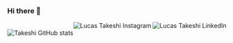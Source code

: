 ### Hi there 👋

<a href="https://www.linkedin.com/in/takeshi-lucas/">
  <img align="right" alt="Lucas Takeshi LinkedIn" src="https://img.shields.io/badge/-Takeshi-8257E5?style=flat&logo=Linkedin&logoColor=white" />
</a>
<a href="https://www.instagram.com/_lucasarakaki/">
  <img align="right" alt="Lucas Takeshi Instagram" src="https://img.shields.io/badge/-Takeshi-8257E5?style=Instagram&flat&logo=instagram&logoColor=white" />
</a>

![Takeshi GitHub stats](https://github-readme-stats.vercel.app/api?username=lucasarakaki&show_icons=true&theme=tokyonight)  
